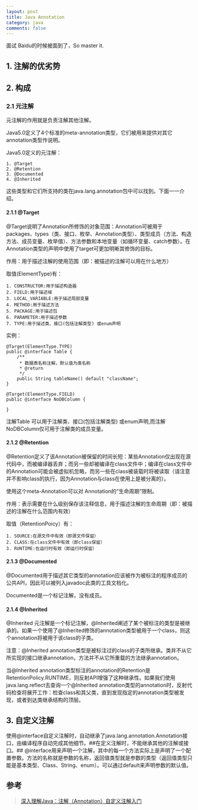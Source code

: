 ```yaml
---
layout: post
title: Java Annotation
category: java
comments: false
---
```

面试 Baidu的时候被面到了，So master it.

## 1. 注解的优劣势

## 2. 构成

### 2.1 元注解

元注解的作用就是负责注解其他注解。

Java5.0定义了4个标准的meta-annotation类型，它们被用来提供对其它 annotation类型作说明。

Java5.0定义的元注解：

	1. @Target
    2. @Retention
    3. @Documented
    4. @Inherited

这些类型和它们所支持的类在java.lang.annotation包中可以找到。下面一一介绍。

#### 2.1.1 @Target

@Target说明了Annotation所修饰的对象范围：Annotation可被用于 packages、types（类、接口、枚举、Annotation类型）、类型成员（方法、构造方法、成员变量、枚举值）、方法参数和本地变量（如循环变量、catch参数）。在Annotation类型的声明中使用了target可更加明晰其修饰的目标。

作用：用于描述注解的使用范围（即：被描述的注解可以用在什么地方）

取值(ElementType)有：

	1. CONSTRUCTOR:用于描述构造器
	2. FIELD:用于描述域
	3. LOCAL_VARIABLE:用于描述局部变量
	4. METHOD:用于描述方法
	5. PACKAGE:用于描述包
	6. PARAMETER:用于描述参数
	7. TYPE:用于描述类、接口(包括注解类型) 或enum声明

实例：

	@Target(ElementType.TYPE)
	public @interface Table {
	    /**
	     * 数据表名称注解，默认值为类名称
	     * @return
	     */
	    public String tableName() default "className";
	}

	@Target(ElementType.FIELD)
	public @interface NoDBColumn {

	}

注解Table 可以用于注解类、接口(包括注解类型) 或enum声明,而注解NoDBColumn仅可用于注解类的成员变量。

#### 2.1.2 @Retention

@Retention定义了该Annotation被保留的时间长短：某些Annotation仅出现在源代码中，而被编译器丢弃；而另一些却被编译在class文件中；编译在class文件中的Annotation可能会被虚拟机忽略，而另一些在class被装载时将被读取（请注意并不影响class的执行，因为Annotation与class在使用上是被分离的）。

使用这个meta-Annotation可以对 Annotation的“生命周期”限制。

作用：表示需要在什么级别保存该注释信息，用于描述注解的生命周期（即：被描述的注解在什么范围内有效）

取值（RetentionPoicy）有：

	1. SOURCE:在源文件中有效（即源文件保留）
	2. CLASS:在class文件中有效（即class保留）
	3. RUNTIME:在运行时有效（即运行时保留）

#### 2.1.3 @Documented
@Documented用于描述其它类型的annotation应该被作为被标注的程序成员的公共API，因此可以被列入javadoc此类的工具文档化。

Documented是一个标记注解，没有成员。


#### 2.1.4 @Inherited
@Inherited 元注解是一个标记注解，@Inherited阐述了某个被标注的类型是被继承的。如果一个使用了@Inherited修饰的annotation类型被用于一个class，则这个annotation将被用于该class的子类。

注意：@Inherited annotation类型是被标注过的class的子类所继承。类并不从它所实现的接口继承annotation，方法并不从它所重载的方法继承annotation。

当@Inherited annotation类型标注的annotation的Retention是RetentionPolicy.RUNTIME，则反射API增强了这种继承性。如果我们使用java.lang.reflect去查询一个@Inherited annotation类型的annotation时，反射代码检查将展开工作：检查class和其父类，直到发现指定的annotation类型被发现，或者到达类继承结构的顶层。


## 3. 自定义注解
使用@interface自定义注解时，自动继承了java.lang.annotation.Annotation接口，由编译程序自动完成其他细节。##在定义注解时，不能继承其他的注解或接口。## @interface用来声明一个注解，其中的每一个方法实际上是声明了一个配置参数。方法的名称就是参数的名称，返回值类型就是参数的类型（返回值类型只能是基本类型、Class、String、enum）。可以通过default来声明参数的默认值。


## 参考
> [深入理解Java：注解（Annotation）自定义注解入门](http://www.cnblogs.com/peida/archive/2013/04/24/3036689.html)